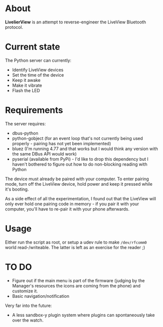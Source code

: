 # About #

**LivelierView** is an attempt to reverse-engineer the LiveView Bluetooth protocol.

# Current state #

The Python server can currently:
 
 * Identify LiveView devices
 * Set the time of the device
 * Keep it awake
 * Make it vibrate
 * Flash the LED


# Requirements #

The server requires:

 * dbus-python
 * python-gobject (for an event loop that's not currently being used properly - pairing has not yet been implemented)
 * bluez (I'm running 4.77 and that works but I would think any version with
   the same DBus API would work)
 * pyserial (available from PyPi) - I'd like to drop this dependency but I
   haven't bothered to figure out how to do non-blocking reading with Python

The device must already be paired with your computer. To enter pairing mode,
turn off the LiveView device, hold power and keep it pressed while it's
booting.

As a side effect of all the experimentation, I found out that the LiveView
will only ever hold one pairing code in memory - if you pair it with your
computer, you'll have to re-pair it with your phone afterwards.

# Usage #

Either run the script as root, or setup a udev rule to make `/dev/rfcomm0`
world read-/writeable. The latter is left as an exercise for the reader ;)

# TO DO #

* Figure out if the main menu is part of the firmware (judging by the Manager's
resources the icons are coming from the phone) and customize it. 
* Basic navigation/notification

Very far into the future:

* A less sandbox-y plugin system where plugins can spontaneously take over the
  watch.

